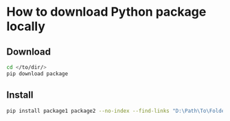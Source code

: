 # How to download Python package locally

## Download 
```sh
cd </to/dir/>
pip download package
```

## Install
```sh
pip install package1 package2 --no-index --find-links "D:\Path\To\Folder\Containing\Whls"
```